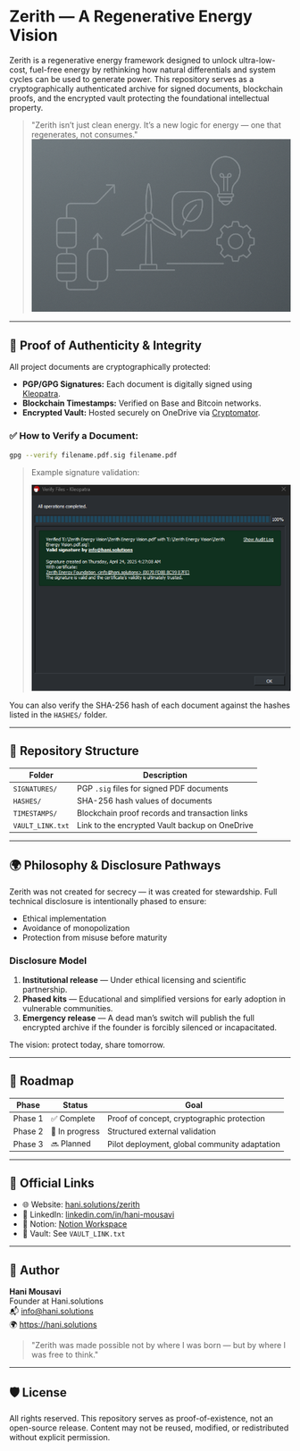 # Zerith — A Regenerative Energy Vision

Zerith is a regenerative energy framework designed to unlock ultra-low-cost, fuel-free energy by rethinking how natural differentials and system cycles can be used to generate power. This repository serves as a cryptographically authenticated archive for signed documents, blockchain proofs, and the encrypted vault protecting the foundational intellectual property.

> "Zerith isn’t just clean energy. It’s a new logic for energy — one that regenerates, not consumes."
![Zerith Cover](assets/cover3-1.png)
---

## 🔐 Proof of Authenticity & Integrity

All project documents are cryptographically protected:

- **PGP/GPG Signatures:** Each document is digitally signed using [Kleopatra](https://gpg4win.org/).
- **Blockchain Timestamps:** Verified on Base and Bitcoin networks.
- **Encrypted Vault:** Hosted securely on OneDrive via [Cryptomator](https://cryptomator.org).

### ✅ How to Verify a Document:
```bash
gpg --verify filename.pdf.sig filename.pdf
```

> Example signature validation:
>
> ![Kleopatra Verification](assets/signature.png)


You can also verify the SHA-256 hash of each document against the hashes listed in the `HASHES/` folder.

---

## 📁 Repository Structure

| Folder | Description |
|--------|-------------|
| `SIGNATURES/` | PGP `.sig` files for signed PDF documents |
| `HASHES/` | SHA-256 hash values of documents |
| `TIMESTAMPS/` | Blockchain proof records and transaction links |
| `VAULT_LINK.txt` | Link to the encrypted Vault backup on OneDrive |

---

## 🌍 Philosophy & Disclosure Pathways

Zerith was not created for secrecy — it was created for stewardship. Full technical disclosure is intentionally phased to ensure:
- Ethical implementation
- Avoidance of monopolization
- Protection from misuse before maturity

### Disclosure Model

1. **Institutional release** — Under ethical licensing and scientific partnership.
2. **Phased kits** — Educational and simplified versions for early adoption in vulnerable communities.
3. **Emergency release** — A dead man’s switch will publish the full encrypted archive if the founder is forcibly silenced or incapacitated.

The vision: protect today, share tomorrow.

---

## 📅 Roadmap

| Phase | Status | Goal |
|-------|--------|------|
| Phase 1 | ✅ Complete | Proof of concept, cryptographic protection |
| Phase 2 | 🚧 In progress | Structured external validation |
| Phase 3 | 🔜 Planned | Pilot deployment, global community adaptation |

---

## 📡 Official Links

- 🌐 Website: [hani.solutions/zerith](https://hani.solutions/zerith)
- 🔗 LinkedIn: [linkedin.com/in/hani-mousavi](https://www.linkedin.com/in/hani-mousavi/)
- 📘 Notion: [Notion Workspace](https://morning-preface-699.notion.site/Zerith-1d4359cfd80d8051abffc475894d4538?pvs=4)
- 📂 Vault: See `VAULT_LINK.txt`

---

## 👤 Author

**Hani Mousavi**  
Founder at Hani.solutions  
📬 info@hani.solutions  
🌍 https://hani.solutions  

> "Zerith was made possible not by where I was born — but by where I was free to think."

---

## 🛡 License

All rights reserved. This repository serves as proof-of-existence, not an open-source release. Content may not be reused, modified, or redistributed without explicit permission.

